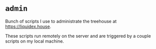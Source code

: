 # `admin`

Bunch of scripts I use to administrate the treehouse at <https://liquidex.house>.

These scripts run remotely on the server and are triggered by a couple scripts on my local machine.
